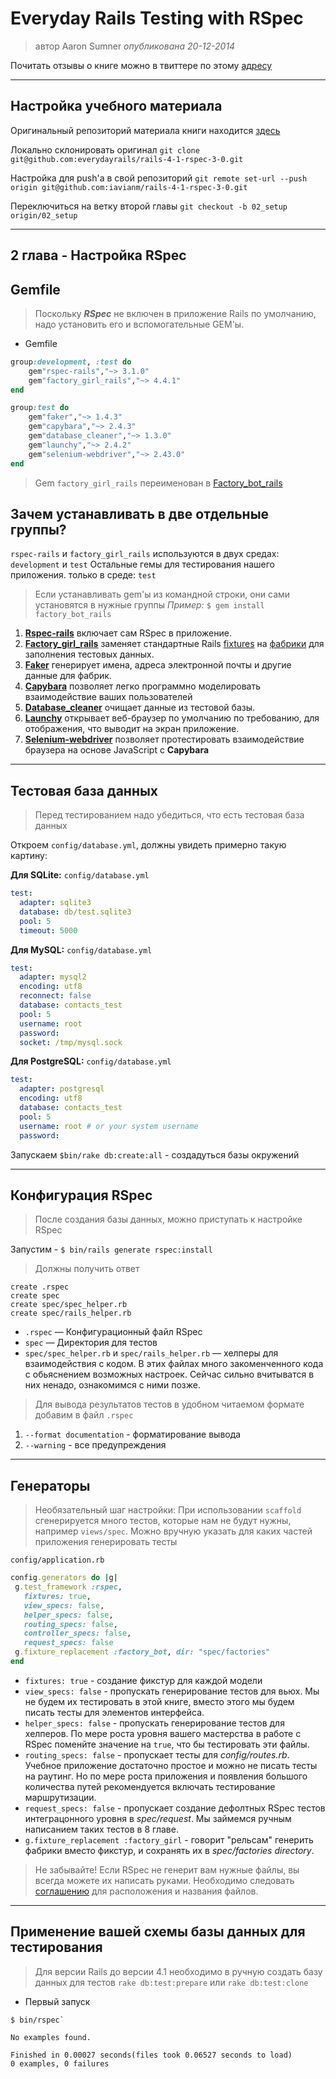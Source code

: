 # **Everyday Rails Testing with RSpec**

>автор Aaron Sumner
*опубликована 20-12-2014*

Почитать отзывы о книге можно в твиттере по этому [адресу](https://twitter.com/search?q=#everydayrailsrspec)
* * *
## Настройка учебного материала

Оригинальный репозиторий материала книги находится [здесь](https://github.com/everydayrails/rails-4-1-rspec-3-0)

Локально склонировать оригинал
`git clone git@github.com:everydayrails/rails-4-1-rspec-3-0.git`

Настройка для push'а в свой репозиторий
`git remote set-url --push origin git@github.com:iavianm/rails-4-1-rspec-3-0.git`

Переключиться на ветку второй главы
`git checkout -b 02_setup origin/02_setup`
* * *
## **2 глава - Настройка RSpec**
## Gemfile
>Поскольку ***RSpec*** не включен в приложение Rails по умолчанию, надо установить его и вспомогательные GEM'ы.
- Gemfile
```ruby
group:development, :test do
	gem"rspec-rails","~> 3.1.0"
	gem"factory_girl_rails","~> 4.4.1"
end

group:test do
	gem"faker","~> 1.4.3"
	gem"capybara","~> 2.4.3"
	gem"database_cleaner","~> 1.3.0"
	gem"launchy","~> 2.4.2"
	gem"selenium-webdriver","~> 2.43.0"
end
```

>Gem `factory_girl_rails` переименован в [Factory_bot_rails](https://github.com/thoughtbot/factory_bot_rails)

## Зачем устанавливать в две отдельные группы?
`rspec-rails` и `factory_girl_rails` используются в двух средах: `development` и `test`
Остальные гемы для тестирования нашего приложения. только в среде: `test`
>Если устанавливать gem'ы из командной строки, они сами установятся в нужные группы
>*Пример:* `$ gem install factory_bot_rails`

1. **[Rspec-rails](https://github.com/rspec/rspec-rails)** включает сам RSpec в приложение.
2. **[Factory_girl_rails](https://github.com/thoughtbot/factory_bot_rails)** заменяет стандартные Rails [fixtures](https://api.rubyonrails.org/v3.1/classes/ActiveRecord/Fixtures.html) на [фабрики](https://github.com/thoughtbot/factory_bot_rails#factory_bot_rails---) для заполнения тестовых данных.
3. **[Faker](https://github.com/faker-ruby/faker)** генерирует имена, адреса электронной почты и другие данные для фабрик.
4. **[Capybara](http://teamcapybara.github.io/capybara/)** позволяет легко программно моделировать взаимодействие ваших пользователей
5. **[Database_cleaner](https://github.com/DatabaseCleaner/database_cleaner)** очищает данные из тестовой базы.
6. **[Launchy](https://github.com/copiousfreetime/launchy)** открывает веб-браузер по умолчанию по требованию, для отображения, что выводит на экран приложение.
7. **[Selenium-webdriver](https://github.com/SeleniumHQ/selenium/)** позволяет протестировать взаимодействие браузера на основе JavaScript с **Capybara**
* * *
## **Тестовая база данных**
>Перед тестированием надо убедиться, что есть тестовая база данных

Откроем `config/database.yml`, должны увидеть примерно такую картину:

**Для SQLite:**
`config/database.yml`
```yml
test:
  adapter: sqlite3
  database: db/test.sqlite3
  pool: 5
  timeout: 5000
```

**Для MySQL:**
`config/database.yml`
```yml
test:
  adapter: mysql2
  encoding: utf8
  reconnect: false
  database: contacts_test
  pool: 5
  username: root
  password:
  socket: /tmp/mysql.sock
```

**Для PostgreSQL:**
`config/database.yml`
```yml
test:
  adapter: postgresql
  encoding: utf8
  database: contacts_test
  pool: 5
  username: root # or your system username
  password:
```

Запускаем `$bin/rake db:create:all` - создадуться базы окружений
* * *
## **Конфигурация RSpec**
> После создания базы данных, можно приступать к настройке RSpec

Запустим - `$ bin/rails generate rspec:install`
>Должны получить ответ
```
create .rspec
create spec
create spec/spec_helper.rb
create spec/rails_helper.rb
```

- `.rspec` — Конфигурационный файл RSpec
- `spec` — Директория для тестов
- `spec/spec_helper.rb` и `spec/rails_helper.rb` — хелперы для взаимодействия с кодом. В этих файлах много закоменченного кода с обьяснением возможных настроек. Сейчас сильно вчитыватся в них ненадо, ознакомимся с ними позже.

>Для вывода результатов тестов в удобном читаемом формате добавим в файл `.rspec`

1. `--format documentation` - форматирование вывода
2. `--warning` - все предупреждения
* * *
## **Генераторы**
>Необязательный шаг настройки: 
>При использовании `scaffold`  сгенерируется много тестов, которые нам не будут нужны, например `views/spec`.
Можно вручную указать для каких частей приложения генерировать тесты

`config/application.rb`
 ```ruby
config.generators do |g|
  g.test_framework :rspec,
    fixtures: true,
    view_specs: false,
    helper_specs: false,
    routing_specs: false,
    controller_specs: false,
    request_specs: false
  g.fixture_replacement :factory_bot, dir: "spec/factories"
end
```

- `fixtures: true` - создание фикстур для каждой модели
- `view_specs: false` - пропускать генерирование тестов для вьюх. Мы не будем их тестировать в этой книге, вместо этого мы будем писать тесты для элементов интерфейса.
- `helper_specs: false` - пропускать генерирование тестов для хелперов. По мере роста уровня вашего мастерства в работе с RSpec поменйте значение на `true`, что бы тестировать эти файлы.
- `routing_specs: false` - пропускает тесты для _config/routes.rb_. Учебное приложение достаточно простое и можно не писать тесты на раутинг. Но по мере роста приложения и появления большого количества путей рекомендуется включать тестирование маршрутизации.
- `request_specs: false` - пропускает создание дефолтных RSpec тестов интеграцонного уровня в _spec/request_. Мы займемся ручным написанием таких тестов в 8 главе.
- `g.fixture_replacement :factory_girl` - говорит "рельсам" генерить фабрики вместо фикстур, и сохранять их в _spec/factories directory_.

>Не забывайте! Если RSpec не генерит вам нужные файлы, вы всегда можете их написать руками. Необходимо следовать [соглашению](https://relishapp.com/rspec/rspec-rails/docs/directory-structure) для расположения и названия файлов.
* * *
## **Применение вашей схемы базы данных для тестирования**
> Для версии Rails до версии 4.1 необходимо в ручную создать базу данных для тестов `rake db:test:prepare` или `rake db:test:clone`
- Первый запуск

```
$ bin/rspec`

No examples found.

Finished in 0.00027 seconds(files took 0.06527 seconds to load)
0 examples, 0 failures
```